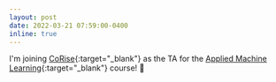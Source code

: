 ```yaml
---
layout: post
date: 2022-03-21 07:59:00-0400
inline: true
---
```


I'm joining [CoRise](https://corise.com/){:target="\_blank"} as the TA for the
[Applied Machine Learning](https://corise.com/course/applied-machine-learning){:target="\_blank"}
course! 🚀